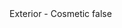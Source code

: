 <?xml version="1.0" encoding="UTF-8"?>
<CustomMetadata xmlns="http://soap.sforce.com/2006/04/metadata">
    <label>Exterior - Cosmetic</label>
    <protected>false</protected>
</CustomMetadata>
